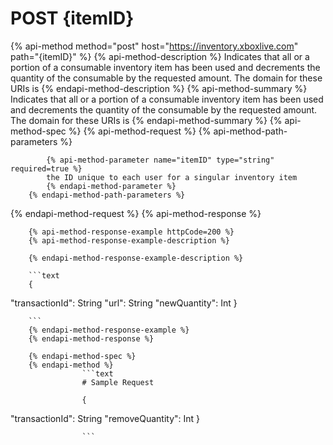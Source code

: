 # POST {itemID}

{% api-method method="post" host="https://inventory.xboxlive.com" path="{itemID}" %}
        {% api-method-description %}
        Indicates that all or a portion of a consumable inventory item has been used and decrements the quantity of the consumable by the requested amount. The domain for these URIs is 
        {% endapi-method-description %}
        {% api-method-summary %}
        Indicates that all or a portion of a consumable inventory item has been used and decrements the quantity of the consumable by the requested amount. The domain for these URIs is 
        {% endapi-method-summary %}
        {% api-method-spec %}
        {% api-method-request %}
        {% api-method-path-parameters %}
        
            {% api-method-parameter name="itemID" type="string" required=true %}
            the ID unique to each user for a singular inventory item
            {% endapi-method-parameter %}
        {% endapi-method-path-parameters %}
{% endapi-method-request %}
        {% api-method-response %}
        
        {% api-method-response-example httpCode=200 %}
        {% api-method-response-example-description %}
        
        {% endapi-method-response-example-description %}
        
        ```text
        {
  "transactionId": String
  "url": String
  "newQuantity": Int
}

        ```
        {% endapi-method-response-example %}
        {% endapi-method-response %}
        
        {% endapi-method-spec %}
        {% endapi-method %}
                    ```text
                    # Sample Request

                    {
  "transactionId": String
  "removeQuantity": Int
}

                    ```
                    